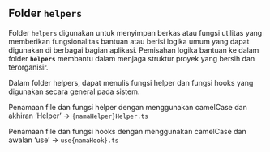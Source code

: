 ## Folder `helpers`

Folder `helpers` digunakan untuk menyimpan berkas atau fungsi utilitas yang memberikan fungsionalitas bantuan atau berisi logika umum yang dapat digunakan di berbagai bagian aplikasi. Pemisahan logika bantuan ke dalam folder **`helpers`** membantu dalam menjaga struktur proyek yang bersih dan terorganisir.

Dalam folder helpers, dapat menulis fungsi helper dan fungsi hooks yang digunakan secara general pada sistem.

Penamaan file dan fungsi helper dengan menggunakan camelCase dan akhiran ‘Helper’ → `{namaHelper}Helper.ts`

Penamaan file dan fungsi hooks dengan menggunakan camelCase dan awalan ‘use’ → `use{namaHook}.ts`
